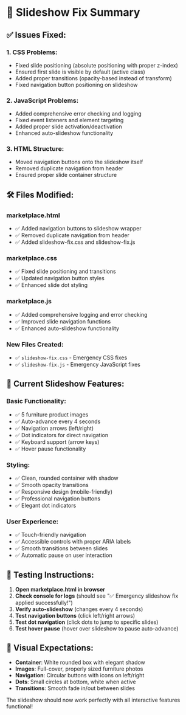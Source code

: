 # 🔧 Slideshow Fix Summary

## ✅ **Issues Fixed:**

### 1. **CSS Problems:**

- Fixed slide positioning (absolute positioning with proper z-index)
- Ensured first slide is visible by default (active class)
- Added proper transitions (opacity-based instead of transform)
- Fixed navigation button positioning on slideshow

### 2. **JavaScript Problems:**

- Added comprehensive error checking and logging
- Fixed event listeners and element targeting
- Added proper slide activation/deactivation
- Enhanced auto-slideshow functionality

### 3. **HTML Structure:**

- Moved navigation buttons onto the slideshow itself
- Removed duplicate navigation from header
- Ensured proper slide container structure

## 🛠️ **Files Modified:**

### **marketplace.html**

- ✅ Added navigation buttons to slideshow wrapper
- ✅ Removed duplicate navigation from header
- ✅ Added slideshow-fix.css and slideshow-fix.js

### **marketplace.css**

- ✅ Fixed slide positioning and transitions
- ✅ Updated navigation button styles
- ✅ Enhanced slide dot styling

### **marketplace.js**

- ✅ Added comprehensive logging and error checking
- ✅ Improved slide navigation functions
- ✅ Enhanced auto-slideshow functionality

### **New Files Created:**

- ✅ `slideshow-fix.css` - Emergency CSS fixes
- ✅ `slideshow-fix.js` - Emergency JavaScript fixes

## 🎯 **Current Slideshow Features:**

### **Basic Functionality:**

- ✅ 5 furniture product images
- ✅ Auto-advance every 4 seconds
- ✅ Navigation arrows (left/right)
- ✅ Dot indicators for direct navigation
- ✅ Keyboard support (arrow keys)
- ✅ Hover pause functionality

### **Styling:**

- ✅ Clean, rounded container with shadow
- ✅ Smooth opacity transitions
- ✅ Responsive design (mobile-friendly)
- ✅ Professional navigation buttons
- ✅ Elegant dot indicators

### **User Experience:**

- ✅ Touch-friendly navigation
- ✅ Accessible controls with proper ARIA labels
- ✅ Smooth transitions between slides
- ✅ Automatic pause on user interaction

## 🚀 **Testing Instructions:**

1. **Open marketplace.html in browser**
2. **Check console for logs** (should see "✅ Emergency slideshow fix applied successfully!")
3. **Verify auto-slideshow** (changes every 4 seconds)
4. **Test navigation buttons** (click left/right arrows)
5. **Test dot navigation** (click dots to jump to specific slides)
6. **Test hover pause** (hover over slideshow to pause auto-advance)

## 🎨 **Visual Expectations:**

- **Container**: White rounded box with elegant shadow
- **Images**: Full-cover, properly sized furniture photos
- **Navigation**: Circular buttons with icons on left/right
- **Dots**: Small circles at bottom, white when active
- **Transitions**: Smooth fade in/out between slides

The slideshow should now work perfectly with all interactive features functional!
